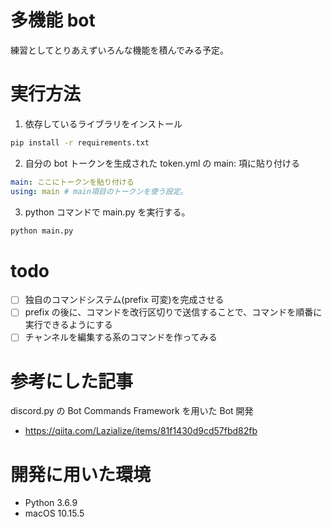 # 多機能 bot

練習としてとりあえずいろんな機能を積んでみる予定。

# 実行方法

1. 依存しているライブラリをインストール

```bash
pip install -r requirements.txt
```

2. 自分の bot トークンを生成された token.yml の main: 項に貼り付ける

```yml
main: ここにトークンを貼り付ける
using: main # main項目のトークンを使う設定。
```

3. python コマンドで main.py を実行する。

```bash
python main.py
```

# todo

- [ ] 独自のコマンドシステム(prefix 可変)を完成させる
- [ ] prefix の後に、コマンドを改行区切りで送信することで、コマンドを順番に実行できるようにする
- [ ] チャンネルを編集する系のコマンドを作ってみる

# 参考にした記事

discord.py の Bot Commands Framework を用いた Bot 開発

- https://qiita.com/Lazialize/items/81f1430d9cd57fbd82fb

# 開発に用いた環境

- Python 3.6.9
- macOS 10.15.5
